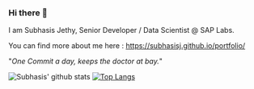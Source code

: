 ### Hi there 👋

I am Subhasis Jethy, Senior Developer / Data Scientist @ SAP Labs.

You can find more about me here : https://subhasisj.github.io/portfolio/

"_One Commit a day, keeps the doctor at bay._"

![Subhasis' github stats](https://github-readme-stats.vercel.app/api?username=subhasisj&theme=cobalt&show_icons=true) [![Top Langs](https://github-readme-stats.vercel.app/api/top-langs/?username=anuraghazra&layout=compact)](https://github.com/anuraghazra/github-readme-stats)


<!--
**subhasisj/subhasisj** is a ✨ _special_ ✨ repository because its `README.md` (this file) appears on your GitHub profile.

Here are some ideas to get you started:

- 🔭 I’m currently working on ...
- 🌱 I’m currently learning ...
- 👯 I’m looking to collaborate on ...
- 🤔 I’m looking for help with ...
- 💬 Ask me about ...
- 📫 How to reach me: ...
- 😄 Pronouns: ...
- ⚡ Fun fact: ...
-->
